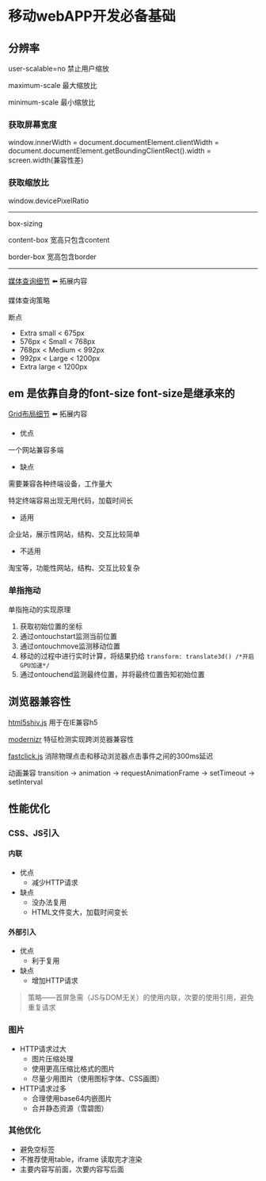 # 移动webAPP开发必备基础
## 分辨率
user-scalable=no 禁止用户缩放

maximum-scale 最大缩放比

minimum-scale 最小缩放比

### 获取屏幕宽度
window.innerWidth = document.documentElement.clientWidth = document.documentElement.getBoundingClientRect().width = screen.width(兼容性差)

### 获取缩放比
window.devicePixelRatio

---

box-sizing

content-box 宽高只包含content

border-box 宽高包含border

---
[媒体查询细节](https://www.runoob.com/cssref/css3-pr-mediaquery.html)  ⬅️ 拓展内容

媒体查询策略

断点

- Extra small < 675px
- 576px < Small < 768px
- 768px < Medium < 992px
- 992px < Large < 1200px
- Extra large < 1200px

em 是依靠自身的font-size font-**size是继承来的**
---
[Grid布局细节](http://www.ruanyifeng.com/blog/2019/03/grid-layout-tutorial.html)  ⬅️ 拓展内容

- 优点

一个网站兼容多端
- 缺点

需要兼容各种终端设备，工作量大

特定终端容易出现无用代码，加载时间长
- 适用

企业站，展示性网站，结构、交互比较简单
- 不适用

淘宝等，功能性网站，结构、交互比较复杂

### 单指拖动
单指拖动的实现原理

1. 获取初始位置的坐标
2. 通过ontouchstart监测当前位置
3. 通过ontouchmove监测移动位置
4. 移动的过程中进行实时计算，将结果扔给 `transform: translate3d() /*开启GPU加速*/`
5. 通过ontouchend监测最终位置，并将最终位置告知初始位置

## 浏览器兼容性
[html5shiv.js](https://github.com/aFarkas/html5shiv#the-html5-shiv) 用于在IE兼容h5

[modernizr](https://modernizr.com/) 特征检测实现跨浏览器兼容性

[fastclick.js](https://github.com/ftlabs/fastclick) 消除物理点击和移动浏览器点击事件之间的300ms延迟

动画兼容 transition -> animation -> requestAnimationFrame -> setTimeout -> setInterval

## 性能优化
### CSS、JS引入
#### 内联
- 优点
  - 减少HTTP请求
- 缺点
  - 没办法复用
  - HTML文件变大，加载时间变长
#### 外部引入
- 优点
  - 利于复用
- 缺点
  - 增加HTTP请求

>策略——首屏急需（JS与DOM无关）的使用内联，次要的使用引用，避免重复请求

### 图片
- HTTP请求过大
  - 图片压缩处理
  - 使用更高压缩比格式的图片
  - 尽量少用图片（使用图标字体、CSS画图）
- HTTP请求过多
  - 合理使用base64内嵌图片
  - 合并静态资源（雪碧图）

### 其他优化
- 避免空标签
- 不推荐使用table，iframe 读取完才渲染
- 主要内容写前面，次要内容写后面


